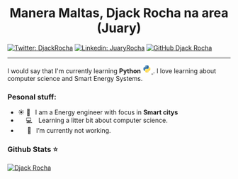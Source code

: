 <h1 align="center">Manera Maltas, Djack Rocha na area (Juary)</h1>


[![Twitter: DjackRocha](https://img.shields.io/twitter/follow/DjackRocha?style=social)](https://twitter.com/DjackRocha)
[![Linkedin: JuaryRocha](https://img.shields.io/badge/-JuaryRocha-blue?style=flat-square&logo=Linkedin&logoColor=white&link=https://www.linkedin.com/in/juary-rocha-68027571/)](https://www.linkedin.com/in/juary-rocha-68027571/)
[![GitHub Djack Rocha](https://img.shields.io/github/followers/juaryR?label=follow&style=social)](https://github.com/juaryR)

---

I would say that I'm currently learning **Python**  <a href="https://www.python.org" target="_blank"> <img src="https://raw.githubusercontent.com/devicons/devicon/master/icons/python/python-original.svg" alt="python" width="20" height="20"/> </a>.  I love learning about computer science and Smart Energy Systems.


### Pesonal stuff:

* ☀️    🔋&ensp; I am a Energy  engineer with focus in **Smart citys**
* &ensp;&ensp; 💻&ensp;&ensp;Learning  a litter bit about computer science.
* &ensp;&ensp;&ensp;🔭 &ensp;I’m currently not working. 




### Github Stats ⭐
[![Djack Rocha](https://github-readme-stats.vercel.app/api?username=juaryR&show_icons=true&theme=tokyonight)](https://github.com/anuraghazra/github-readme-stats)